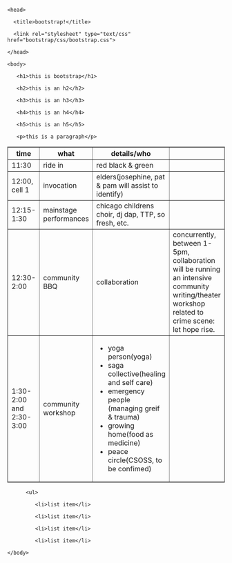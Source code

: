 <!DOCTYPE html>

<html>

    <head>

      <title>bootstrap!</title>

      <link rel="stylesheet" type="text/css" href="bootstrap/css/bootstrap.css">

    </head>

    <body>

       <h1>this is bootstrap</h1>

       <h2>this is an h2</h2>

       <h3>this is an h3</h3>

       <h4>this is an h4</h4>

       <h5>this is an h5</h5>

       <p>this is a paragraph</p>

 <table border="1">
 <tr>
 <th>time</th>
 <th>what</th>
 <th>details/who</th>
 </tr>
 <tr>
 <td>11:30</td> 
 <td>ride in</td>
 <td>red black & green</td>
 <td></td>
 </tr>
 <tr>
 <td>12:00, cell 1</td>
 <td>invocation</td>
 <td>elders(josephine, pat & pam will assist to identify)</td>
 <td></td>
 </tr>
 <tr>
 <td>12:15-1:30</td>
 <td>mainstage performances</td>
 <td>chicago childrens choir, dj dap, TTP, so fresh, etc.</td>
 <td></td>
 </tr>
 <tr>
 <td>12:30-2:00</td>
 <td>community BBQ</td>
 <td>collaboration</td>
 <td>concurrently, between 1-5pm, collaboration will be running an intensive community writing/theater workshop related to crime scene: let hope rise.</td>
 </tr>
 <tr>
 <td>1:30-2:00 and 2:30-3:00</td>
 <td>community workshop</td>
 <td>
  <ul>
   <li>yoga person(yoga)</li>

   <li>saga collective(healing and self care)</li>

   <li>emergency people (managing greif & trauma)</li>

   <li>growing home(food as medicine)</li>

   <li>peace circle(CSOSS, to be confimed)</li>

  </ul>
    
 </td>

 </tr>

 </table> 

          <ul>

             <li>list item</li>

             <li>list item</li>

             <li>list item</li>
             
             <li>list item</li>

    </body>

</html>
